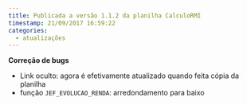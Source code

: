 ```yaml
---
title: Publicada a versão 1.1.2 da planilha CalculoRMI
timestamp: 21/09/2017 16:59:22
categories:
  - atualizações
---
```


**Correção de bugs** 
* Link oculto: agora é efetivamente atualizado quando feita cópia da planilha
* função `JEF_EVOLUCAO_RENDA`: arredondamento para baixo